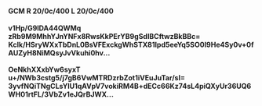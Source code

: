 #### GCM R 20/0c/400 L 20/0c/400
**v1Hp/G9lDA44QWMq**<br/>**zRb9M9MhhYJnYNFx8RwsKkPErYB9gSdIBCftwzBkBBc=**<br/>**Kclk/HSryWXxTbDnL0BsVFExckgWhSTX81Ipd5eeYq5SO0I9He4Sy0v+0fAUZyH8NiMQsyJvVkuhi0hv...**<br/><br/>
**OeNkhXXxbYw6syxT**<br/>**u+/NWb3cstg5/j7gB6VwMTRDzrbZot1iVEuJuTar/sI=**<br/>**3yvfNQiTNgCLsYlU1qAVpV7vokiRM4B+dECc66Kz74sL4piQXyUr36UQ6WH01rtFL/3VbZv1eJQrBJWX...**